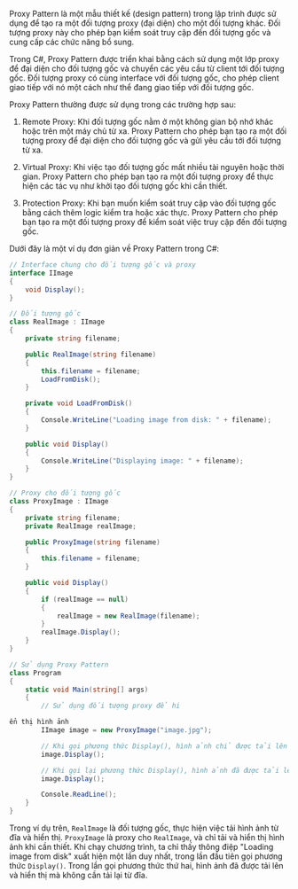 Proxy Pattern là một mẫu thiết kế (design pattern) trong lập trình được sử dụng để tạo ra một đối tượng proxy (đại diện) cho một đối tượng khác. Đối tượng proxy này cho phép bạn kiểm soát truy cập đến đối tượng gốc và cung cấp các chức năng bổ sung.

Trong C#, Proxy Pattern được triển khai bằng cách sử dụng một lớp proxy để đại diện cho đối tượng gốc và chuyển các yêu cầu từ client tới đối tượng gốc. Đối tượng proxy có cùng interface với đối tượng gốc, cho phép client giao tiếp với nó một cách như thể đang giao tiếp với đối tượng gốc.

Proxy Pattern thường được sử dụng trong các trường hợp sau:

1. Remote Proxy: Khi đối tượng gốc nằm ở một không gian bộ nhớ khác hoặc trên một máy chủ từ xa. Proxy Pattern cho phép bạn tạo ra một đối tượng proxy để đại diện cho đối tượng gốc và gửi yêu cầu tới đối tượng từ xa.

2. Virtual Proxy: Khi việc tạo đối tượng gốc mất nhiều tài nguyên hoặc thời gian. Proxy Pattern cho phép bạn tạo ra một đối tượng proxy để thực hiện các tác vụ như khởi tạo đối tượng gốc khi cần thiết.

3. Protection Proxy: Khi bạn muốn kiểm soát truy cập vào đối tượng gốc bằng cách thêm logic kiểm tra hoặc xác thực. Proxy Pattern cho phép bạn tạo ra một đối tượng proxy để kiểm soát việc truy cập đến đối tượng gốc.

Dưới đây là một ví dụ đơn giản về Proxy Pattern trong C#:

```csharp
// Interface chung cho đối tượng gốc và proxy
interface IImage
{
    void Display();
}

// Đối tượng gốc
class RealImage : IImage
{
    private string filename;

    public RealImage(string filename)
    {
        this.filename = filename;
        LoadFromDisk();
    }

    private void LoadFromDisk()
    {
        Console.WriteLine("Loading image from disk: " + filename);
    }

    public void Display()
    {
        Console.WriteLine("Displaying image: " + filename);
    }
}

// Proxy cho đối tượng gốc
class ProxyImage : IImage
{
    private string filename;
    private RealImage realImage;

    public ProxyImage(string filename)
    {
        this.filename = filename;
    }

    public void Display()
    {
        if (realImage == null)
        {
            realImage = new RealImage(filename);
        }
        realImage.Display();
    }
}

// Sử dụng Proxy Pattern
class Program
{
    static void Main(string[] args)
    {
        // Sử dụng đối tượng proxy để hi

ển thị hình ảnh
        IImage image = new ProxyImage("image.jpg");

        // Khi gọi phương thức Display(), hình ảnh chỉ được tải lên và hiển thị khi cần thiết
        image.Display();

        // Khi gọi lại phương thức Display(), hình ảnh đã được tải lên nên chỉ hiển thị mà không cần tải lại từ đĩa
        image.Display();

        Console.ReadLine();
    }
}
```

Trong ví dụ trên, `RealImage` là đối tượng gốc, thực hiện việc tải hình ảnh từ đĩa và hiển thị. `ProxyImage` là proxy cho `RealImage`, và chỉ tải và hiển thị hình ảnh khi cần thiết. Khi chạy chương trình, ta chỉ thấy thông điệp "Loading image from disk" xuất hiện một lần duy nhất, trong lần đầu tiên gọi phương thức `Display()`. Trong lần gọi phương thức thứ hai, hình ảnh đã được tải lên và hiển thị mà không cần tải lại từ đĩa.
